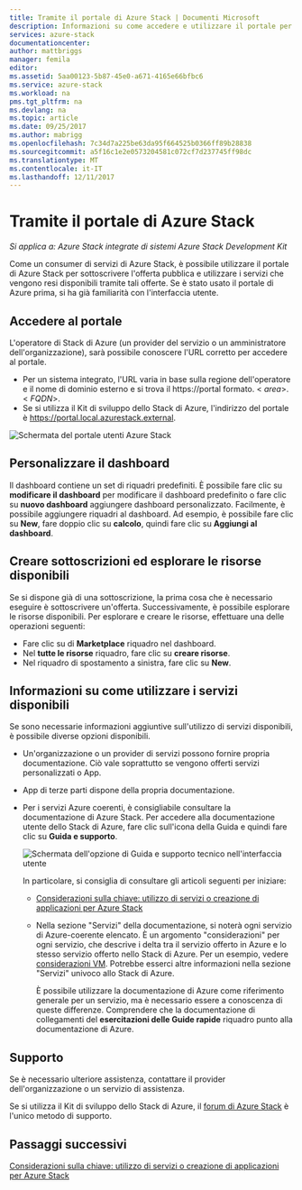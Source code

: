 ```yaml
---
title: Tramite il portale di Azure Stack | Documenti Microsoft
description: Informazioni su come accedere e utilizzare il portale per gli utenti nello Stack di Azure.
services: azure-stack
documentationcenter: 
author: mattbriggs
manager: femila
editor: 
ms.assetid: 5aa00123-5b87-45e0-a671-4165e66bfbc6
ms.service: azure-stack
ms.workload: na
pms.tgt_pltfrm: na
ms.devlang: na
ms.topic: article
ms.date: 09/25/2017
ms.author: mabrigg
ms.openlocfilehash: 7c34d7a225be63da95f664525b0366ff89b28838
ms.sourcegitcommit: a5f16c1e2e0573204581c072cf7d237745ff98dc
ms.translationtype: MT
ms.contentlocale: it-IT
ms.lasthandoff: 12/11/2017
---
```

# <a name="using-the-azure-stack-portal"></a>Tramite il portale di Azure Stack

*Si applica a: Azure Stack integrate di sistemi Azure Stack Development Kit*

Come un consumer di servizi di Azure Stack, è possibile utilizzare il portale di Azure Stack per sottoscrivere l'offerta pubblica e utilizzare i servizi che vengono resi disponibili tramite tali offerte. Se è stato usato il portale di Azure prima, si ha già familiarità con l'interfaccia utente.

## <a name="access-the-portal"></a>Accedere al portale

L'operatore di Stack di Azure (un provider del servizio o un amministratore dell'organizzazione), sarà possibile conoscere l'URL corretto per accedere al portale. 

- Per un sistema integrato, l'URL varia in base sulla regione dell'operatore e il nome di dominio esterno e si trova il https://portal formato. &lt; *area*&gt;.&lt; *FQDN*&gt;.
- Se si utilizza il Kit di sviluppo dello Stack di Azure, l'indirizzo del portale è https://portal.local.azurestack.external.

![Schermata del portale utenti Azure Stack](media/azure-stack-use-portal/UserPortal.png)

## <a name="customize-the-dashboard"></a>Personalizzare il dashboard

Il dashboard contiene un set di riquadri predefiniti. È possibile fare clic su **modificare il dashboard** per modificare il dashboard predefinito o fare clic su **nuovo dashboard** aggiungere dashboard personalizzato. Facilmente, è possibile aggiungere riquadri al dashboard. Ad esempio, è possibile fare clic su **New**, fare doppio clic su **calcolo**, quindi fare clic su **Aggiungi al dashboard**.

## <a name="create-subscription-and-browse-available-resources"></a>Creare sottoscrizioni ed esplorare le risorse disponibili
 
Se si dispone già di una sottoscrizione, la prima cosa che è necessario eseguire è sottoscrivere un'offerta. Successivamente, è possibile esplorare le risorse disponibili. Per esplorare e creare le risorse, effettuare una delle operazioni seguenti:

- Fare clic su di **Marketplace** riquadro nel dashboard. 
- Nel **tutte le risorse** riquadro, fare clic su **creare risorse**.
- Nel riquadro di spostamento a sinistra, fare clic su **New**.

## <a name="learn-how-to-use-available-services"></a>Informazioni su come utilizzare i servizi disponibili

Se sono necessarie informazioni aggiuntive sull'utilizzo di servizi disponibili, è possibile diverse opzioni disponibili.

- Un'organizzazione o un provider di servizi possono fornire propria documentazione. Ciò vale soprattutto se vengono offerti servizi personalizzati o App.
- App di terze parti dispone della propria documentazione.
- Per i servizi Azure coerenti, è consigliabile consultare la documentazione di Azure Stack. Per accedere alla documentazione utente dello Stack di Azure, fare clic sull'icona della Guida e quindi fare clic su **Guida e supporto**.
 
    ![Schermata dell'opzione di Guida e supporto tecnico nell'interfaccia utente](media/azure-stack-use-portal/HelpAndSupport.png)

    In particolare, si consiglia di consultare gli articoli seguenti per iniziare:

    - [Considerazioni sulla chiave: utilizzo di servizi o creazione di applicazioni per Azure Stack](azure-stack-considerations.md)
    - Nella sezione "Servizi" della documentazione, si noterà ogni servizio di Azure-coerente elencato. È un argomento "considerazioni" per ogni servizio, che descrive i delta tra il servizio offerto in Azure e lo stesso servizio offerto nello Stack di Azure. Per un esempio, vedere [considerazioni VM](azure-stack-vm-considerations.md). Potrebbe esserci altre informazioni nella sezione "Servizi" univoco allo Stack di Azure. 
     
      È possibile utilizzare la documentazione di Azure come riferimento generale per un servizio, ma è necessario essere a conoscenza di queste differenze. Comprendere che la documentazione di collegamenti del **esercitazioni delle Guide rapide** riquadro punto alla documentazione di Azure.

## <a name="get-support"></a>Supporto

Se è necessario ulteriore assistenza, contattare il provider dell'organizzazione o un servizio di assistenza. 

Se si utilizza il Kit di sviluppo dello Stack di Azure, il [forum di Azure Stack](https://social.msdn.microsoft.com/Forums/azure/home?forum=azurestack) è l'unico metodo di supporto.

## <a name="next-steps"></a>Passaggi successivi

[Considerazioni sulla chiave: utilizzo di servizi o creazione di applicazioni per Azure Stack](azure-stack-considerations.md)
